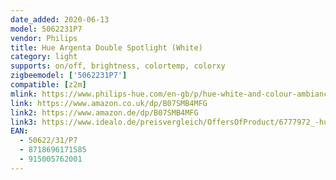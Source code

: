 ```yaml
---
date_added: 2020-06-13
model: 5062231P7
vendor: Philips
title: Hue Argenta Double Spotlight (White)
category: light
supports: on/off, brightness, colortemp, colorxy
zigbeemodel: ['5062231P7']
compatible: [z2m]
mlink: https://www.philips-hue.com/en-gb/p/hue-white-and-colour-ambiance-argenta-double-spotlight/5062231P7
link: https://www.amazon.co.uk/dp/B07SMB4MFG
link2: https://www.amazon.de/dp/B07SMB4MFG
link3: https://www.idealo.de/preisvergleich/OffersOfProduct/6777972_-hue-white-color-ambiance-argenta-bluetooth-2er-spot-weiss-50622-31-p7-philips.html
EAN: 
  - 50622/31/P7
  - 8718696171585
  - 915005762001
---
```

